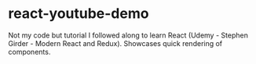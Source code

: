 # react-youtube-demo
Not my code but tutorial I followed along to learn React (Udemy - Stephen Girder - Modern React and Redux).  Showcases quick rendering of components.
